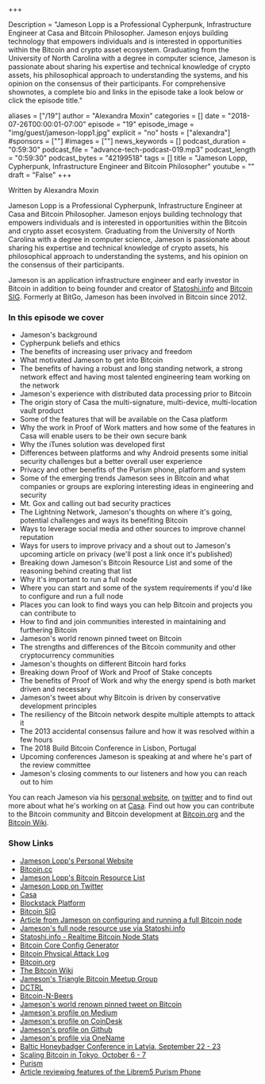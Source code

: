 +++

Description = "Jameson Lopp is a Professional Cypherpunk, Infrastructure Engineer at Casa and Bitcoin Philosopher. Jameson enjoys building technology that empowers individuals and is interested in opportunities within the Bitcoin and crypto asset ecosystem. Graduating from the University of North Carolina with a degree in computer science, Jameson is passionate about sharing his expertise and technical knowledge of crypto assets, his philosophical approach to understanding the systems, and his opinion on the consensus of their participants. For comprehensive shownotes, a complete bio and links in the episode take a look below or click the episode title."

aliases = ["/19"]
author = "Alexandra Moxin"
categories = []
date = "2018-07-26T00:00:01-07:00"
episode = "19"
episode_image = "img/guest/jameson-lopp1.jpg"
explicit = "no"
hosts = ["alexandra"]
#sponsors = [""]
#images = [""]
news_keywords = []
podcast_duration = "0:59:30"
podcast_file = "advance-tech-podcast-019.mp3"
podcast_length = "0:59:30"
podcast_bytes = "42199518"
tags = []
title = "Jameson Lopp, Cypherpunk, Infrastructure Engineer and Bitcoin Philosopher"
youtube = ""
draft = "False"
+++

Written by Alexandra Moxin

Jameson Lopp is a Professional Cypherpunk, Infrastructure Engineer at Casa and Bitcoin Philosopher. Jameson enjoys building technology that empowers individuals and is interested in opportunities within the Bitcoin and crypto asset ecosystem. Graduating from the University of North Carolina with a degree in computer science, Jameson is passionate about sharing his expertise and technical knowledge of crypto assets, his philosophical approach to understanding the systems, and his opinion on the consensus of their participants.

Jameson is an application infrastructure engineer and early investor in Bitcoin in addition to being founder and creator of [Statoshi.info](https://statoshi.info/) and [Bitcoin SIG](https://sites.google.com/site/bitcoinsig/). Formerly at BitGo, Jameson has been involved in Bitcoin since 2012.


### In this episode we cover

* Jameson's background
* Cypherpunk beliefs and ethics
* The benefits of increasing user privacy and freedom
* What motivated Jameson to get into Bitcoin
* The benefits of having a robust and long standing network, a strong network effect and having most talented engineering team working on the network
* Jameson's experience with distributed data processing prior to Bitcoin
* The origin story of Casa the multi-signature, multi-device, multi-location vault product
* Some of the features that will be available on the Casa platform
* Why the work in Proof of Work matters and how some of the features in Casa will enable users to be their own secure bank
* Why the iTunes solution was developed first
* Differences between platforms and why Android presents some initial security challenges but a better overall user experience
* Privacy and other benefits of the Purism phone, platform and system
* Some of the emerging trends Jameson sees in Bitcoin and what companies or groups are exploring interesting ideas in engineering and security
* Mt. Gox and calling out bad security practices
* The Lightning Network, Jameson's thoughts on where it's going, potential challenges and ways its benefiting Bitcoin
* Ways to leverage social media and other sources to improve channel reputation
* Ways for users to improve privacy and a shout out to Jameson's upcoming article on privacy (we'll post a link once it's published)
* Breaking down Jameson's Bitcoin Resource List and some of the reasoning behind creating that list
* Why it's important to run a full node
* Where you can start and some of the system requirements if you'd like to configure and run a full node
* Places you can look to find ways you can help Bitcoin and projects you can contribute to
* How to find and join communities interested in maintaining and furthering Bitcoin
* Jameson's world renown pinned tweet on Bitcoin
* The strengths and differences of the Bitcoin community and other cryptocurrency communities
* Jameson's thoughts on different Bitcoin hard forks
* Breaking down Proof of Work and Proof of Stake concepts
* The benefits of Proof of Work and why the energy spend is both market driven and necessary
* Jameson's tweet about why Bitcoin is driven by conservative development principles
* The resiliency of the Bitcoin network despite multiple attempts to attack it
* The 2013 accidental consensus failure and how it was resolved within a few hours
* The 2018 Build Bitcoin Conference in Lisbon, Portugal
* Upcoming conferences Jameson is speaking at and where he's part of the review committee
* Jameson's closing comments to our listeners and how you can reach out to him

You can reach Jameson via his [personal website](https://lopp.net), on [twitter](https://twitter.com/lopp) and to find out more about what he's working on at [Casa](https://keys.casa). Find out how you can contribute to the Bitcoin community and Bitcoin development at [Bitcoin.org](https://bitcoin.org/en/) and the [Bitcoin Wiki](https://en.bitcoin.it/wiki/Main_Page).

### Show Links

* [Jameson Lopp's Personal Website](https://lopp.net)
* [Bitcoin.cc](http://www.bitcoin.cc/)
* [Jameson Lopp's Bitcoin Resource List](https://lopp.net/bitcoin.html)
* [Jameson Lopp on Twitter](https://twitter.com/lopp)
* [Casa](https://keys.casa)
* [Blockstack Platform](https://blockstack.org/)
* [Bitcoin SIG](https://sites.google.com/site/bitcoinsig/)
* [Article from Jameson on configuring and running a full Bitcoin node](https://medium.com/@lopp/securing-your-financial-sovereignty-3af6fe834603)
* [Jameson's full node resource use via Statoshi.info](https://statoshi.info)
* [Statoshi.info - Realtime Bitcoin Node Stats](https://github.com/jlopp/statoshi)
* [Bitcoin Core Config Generator](https://jlopp.github.io/bitcoin-core-config-generator/)
* [Bitcoin Physical Attack Log](https://github.com/jlopp/physical-bitcoin-attacks/blob/master/README.md)
* [Bitcoin.org](https://bitcoin.org/en/)
* [The Bitcoin Wiki](https://en.bitcoin.it/wiki/Main_Page)
* [Jameson's Triangle Bitcoin Meetup Group](https://www.meetup.com/Triangle-Bitcoin-Meetup/)
* [DCTRL](https://www.meetup.com/dctrlvan/)
* [Bitcoin-N-Beers](https://www.meetup.com/Bitcoin-n-Beers-Vancouver/)
* [Jameson's world renown pinned tweet on Bitcoin](https://twitter.com/lopp/status/932350908461133825)
* [Jameson's profile on Medium](https://medium.com/@lopp)
* [Jameson's profile on CoinDesk](https://www.coindesk.com/author/jameson-lopp/)
* [Jameson's profile on Github](https://github.com/jlopp)
* [Jameson's profile via OneName](https://onename.com/lopp)
* [Baltic Honeybadger Conference in Latvia, September 22 - 23](https://bh2018.hodlhodl.com/)
* [Scaling Bitcoin in Tokyo, October 6 - 7](https://tokyo2018.scalingbitcoin.org/)
* [Purism](https://puri.sm/why-purism/)
* [Article reviewing features of the Librem5 Purism Phone](https://puri.sm/posts/librem5-smartphone-makes-major-strides-in-manufacturing-and-development/)










